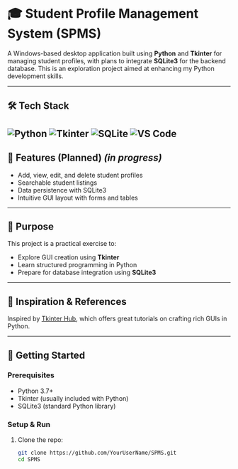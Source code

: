 # 🎓 Student Profile Management System (SPMS)

A Windows-based desktop application built using **Python** and **Tkinter** for managing student profiles, with plans to integrate **SQLite3** for the backend database. This is an exploration project aimed at enhancing my Python development skills.

---

## 🛠️ Tech Stack

![Python](https://img.shields.io/badge/Python-3670A0?style=for-the-badge&logo=python&logoColor=ffdd54)
![Tkinter](https://img.shields.io/badge/Tkinter-FFB200?style=for-the-badge&logo=python&logoColor=white)
![SQLite](https://img.shields.io/badge/SQLite-07405E?style=for-the-badge&logo=sqlite&logoColor=white)
![VS Code](https://img.shields.io/badge/VSCode-007ACC?style=for-the-badge&logo=visual-studio-code&logoColor=white)
---

## 🚀 Features (Planned)  _(in progress)_

- Add, view, edit, and delete student profiles  
- Searchable student listings 
- Data persistence with SQLite3  
- Intuitive GUI layout with forms and tables

---

## 🎯 Purpose

This project is a practical exercise to:
- Explore GUI creation using **Tkinter**  
- Learn structured programming in Python  
- Prepare for database integration using **SQLite3**

---

## 🎥 Inspiration & References

Inspired by [Tkinter Hub](https://www.youtube.com/@tkinterhub), which offers great tutorials on crafting rich GUIs in Python.

---

## 📂 Getting Started

### Prerequisites

- Python 3.7+  
- Tkinter (usually included with Python)  
- SQLite3 (standard Python library)

### Setup & Run

1. Clone the repo:
   ```bash
   git clone https://github.com/YourUserName/SPMS.git
   cd SPMS
